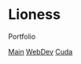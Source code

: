 # Lioness
Portfolio

[Main](Lionesska.github.io/main/)
[WebDev](Lionesska.github.io/webdev/)
[Cuda](Lionesska.github.io/CUDA1/)

